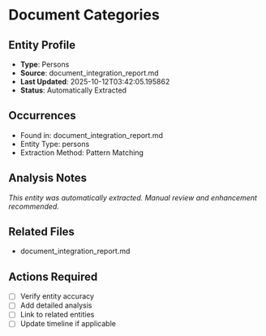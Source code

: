 # Document Categories

## Entity Profile
- **Type**: Persons
- **Source**: document_integration_report.md
- **Last Updated**: 2025-10-12T03:42:05.195862
- **Status**: Automatically Extracted

## Occurrences
- Found in: document_integration_report.md
- Entity Type: persons
- Extraction Method: Pattern Matching

## Analysis Notes
*This entity was automatically extracted. Manual review and enhancement recommended.*

## Related Files
- document_integration_report.md

## Actions Required
- [ ] Verify entity accuracy
- [ ] Add detailed analysis
- [ ] Link to related entities
- [ ] Update timeline if applicable
